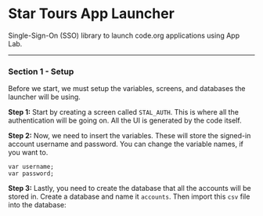 # Star Tours App Launcher
Single-Sign-On (SSO) library to launch code.org applications using App Lab.

----
### Section 1 - Setup
Before we start, we must setup the variables, screens, and databases the launcher will be using.

**Step 1:** Start by creating a screen called `STAL_AUTH`. This is where all the authentication will be going on. All the UI is generated by the code itself.

**Step 2:** Now, we need to insert the variables. These will store the signed-in account username and password. You can change the variable names, if you want to.

```
var username;
var password;
```

**Step 3:** Lastly, you need to create the database that all the accounts will be stored in. Create a database and name it `accounts`. Then import this `csv` file into the database:
